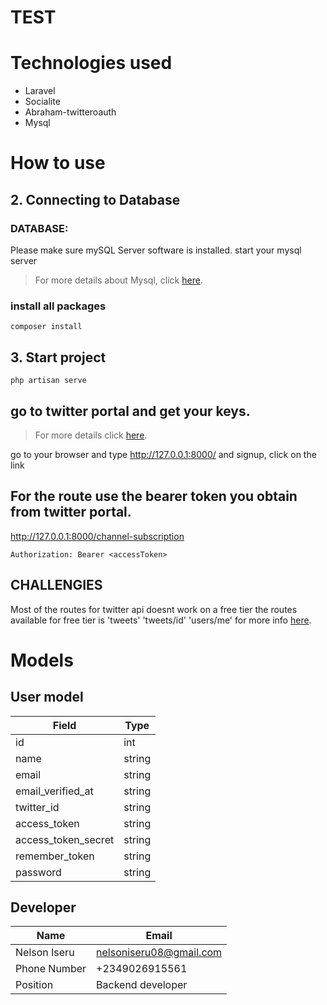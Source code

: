 # TEST


# Technologies used
-   Laravel
-   Socialite
-   Abraham-twitteroauth
-   Mysql



# How to use

## 2. Connecting to Database

### DATABASE:

Please make sure mySQL Server software is installed.
start your mysql server

> For more details about Mysql, click [here](https://mysql.com).


### install all packages
```
composer install
```

## 3. Start project
```
php artisan serve
```
## go to twitter portal and get your keys.
> For more details click [here](https://developer.twitter.com/).

go to your browser and type http://127.0.0.1:8000/ and signup, click on the link



## For the route use the bearer token you obtain from twitter portal.
http://127.0.0.1:8000/channel-subscription
```
Authorization: Bearer <accessToken>
```


## CHALLENGIES
Most of the routes for twitter api doesnt work on a free tier
the routes available for free tier is
'tweets'
'tweets/id'
'users/me'
for more info [here](https://www.withblaze.app/blog/understanding-the-recent-changes-to-twitter-api-a-complete-guide).

# Models
## User model
| Field              | Type   | 
|-----------------   |--------|
| id                 | int    |
| name               | string |
| email              | string |
| email_verified_at  | string |
| twitter_id         | string |
| access_token       | string |
| access_token_secret| string |
| remember_token     | string |
| password           | string | 



## Developer
| Name            | Email                    | 
|-----------------|--------------------------|
| Nelson Iseru    | nelsoniseru08@gmail.com  |
| Phone Number    | +2349026915561           |
| Position        | Backend developer        |



